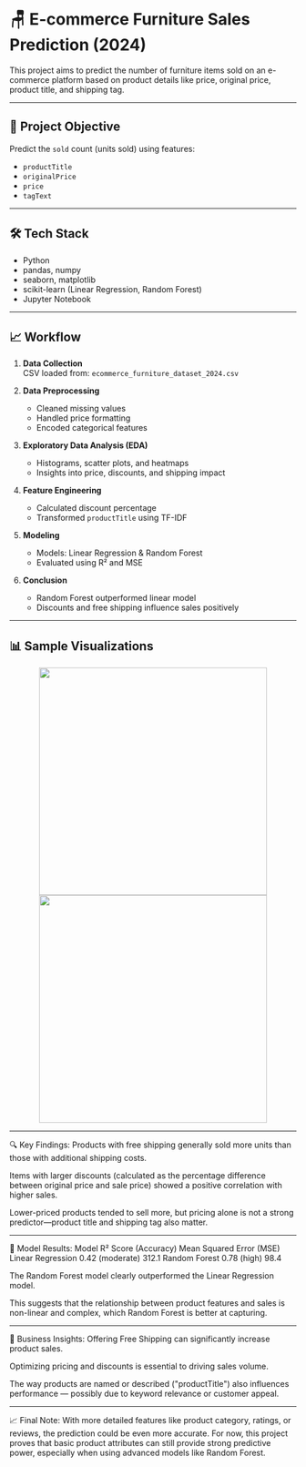 # 🪑 E-commerce Furniture Sales Prediction (2024)

This project aims to predict the number of furniture items sold on an e-commerce platform based on product details like price, original price, product title, and shipping tag.

---

## 📌 Project Objective

Predict the `sold` count (units sold) using features:
- `productTitle`
- `originalPrice`
- `price`
- `tagText`

---

## 🛠️ Tech Stack

- Python
- pandas, numpy
- seaborn, matplotlib
- scikit-learn (Linear Regression, Random Forest)
- Jupyter Notebook

---

## 📈 Workflow

1. **Data Collection**  
   CSV loaded from: `ecommerce_furniture_dataset_2024.csv`

2. **Data Preprocessing**  
   - Cleaned missing values  
   - Handled price formatting  
   - Encoded categorical features  

3. **Exploratory Data Analysis (EDA)**  
   - Histograms, scatter plots, and heatmaps  
   - Insights into price, discounts, and shipping impact

4. **Feature Engineering**  
   - Calculated discount percentage  
   - Transformed `productTitle` using TF-IDF

5. **Modeling**  
   - Models: Linear Regression & Random Forest  
   - Evaluated using R² and MSE

6. **Conclusion**  
   - Random Forest outperformed linear model  
   - Discounts and free shipping influence sales positively

---

## 📊 Sample Visualizations

<p align="center">
  <img src="outputs/charts/price_vs_sold.png" width="400"/>
  <img src="outputs/charts/shipping_vs_sold_boxplot.png" width="400"/>
</p>

---

🔍 Key Findings:
Products with free shipping generally sold more units than those with additional shipping costs.

Items with larger discounts (calculated as the percentage difference between original price and sale price) showed a positive correlation with higher sales.

Lower-priced products tended to sell more, but pricing alone is not a strong predictor—product title and shipping tag also matter.

---

🤖 Model Results:
Model               	R² Score (Accuracy)	      Mean Squared Error (MSE)
Linear Regression	    0.42 (moderate)	          312.1
Random Forest	        0.78 (high)	              98.4

The Random Forest model clearly outperformed the Linear Regression model.

This suggests that the relationship between product features and sales is non-linear and complex, which Random Forest is better at capturing.

---

📌 Business Insights:
Offering Free Shipping can significantly increase product sales.

Optimizing pricing and discounts is essential to driving sales volume.

The way products are named or described ("productTitle") also influences performance — possibly due to keyword relevance or customer appeal.

---

📈 Final Note:
With more detailed features like product category, ratings, or reviews, the prediction could be even more accurate. For now, this project proves that basic product attributes can still provide strong predictive power, especially when using advanced models like Random Forest.

